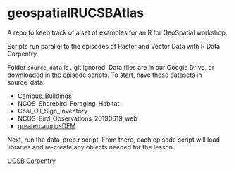 # geospatialRUCSBAtlas
A repo to keep track of a set of examples for an R for GeoSpatial workshop.

Scripts run parallel to the episodes of Raster and Vector Data with R Data Carpentry

Folder `source_data` is *.* git ignored. Data files are in our Google Drive, or downloaded in the episode scripts. To start,
have these datasets in source_data:

- Campus_Buildings
- NCOS_Shorebird_Foraging_Habitat
- Coal_Oil_Sign_Inventory       
- NCOS_Bird_Observations_20190619_web
- [greatercampusDEM](https://drive.google.com/drive/folders/1E51xno3-Qp0WDPvDjK6ZyQHn2K50zo42?usp=share_link)

Next, run the data_prep.r script. From there, each episode
script will load libraries and re-create any objects
needed for the lesson.





[UCSB Carpentry](https://ucsbcarpentry.github.io)
